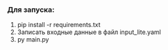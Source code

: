 ### Для запуска:

1. pip install -r requirements.txt
2. Записать входные данные в файл input_lite.yaml
3. py main.py
